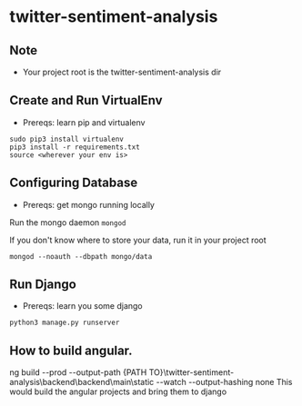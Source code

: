 # twitter-sentiment-analysis

## Note
- Your project root is the twitter-sentiment-analysis dir

## Create and Run VirtualEnv
- Prereqs: learn pip and virtualenv
```
sudo pip3 install virtualenv
pip3 install -r requirements.txt
source <wherever your env is>
```

## Configuring Database
- Prereqs: get mongo running locally 
  
Run the mongo daemon ```mongod```

If you don't know where to store your data, run it in your project root
```
mongod --noauth --dbpath mongo/data
```

## Run Django 
- Prereqs: learn you some django
```
python3 manage.py runserver
```

## How to build angular.
ng build --prod --output-path {PATH TO}\twitter-sentiment-analysis\backend\backend\main\static --watch --output-hashing none
This would build the angular projects and bring them to django
